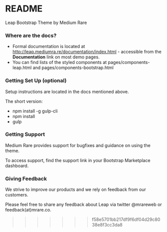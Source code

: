 # README #

Leap Bootstrap Theme by Medium Rare

### Where are the docs? ###

* Formal documentation is located at http://leap.mediumra.re/documentation/index.html - accessible from the **Documentation** link on most demo pages.
* You can find lists of the styled components at pages/components-leap.html and pages/components-bootstrap.html

### Getting Set Up (optional) ###

Setup instructions are located in the docs mentioned above.

The short version:

* npm install -g gulp-cli
* npm install
* gulp

### Getting Support ###

Medium Rare provides support for bugfixes and guidance on using the theme.

To access support, find the support link in your Bootstrap Marketplace dashboard.

### Giving Feedback ###

We strive to improve our products and we rely on feedback from our customers.

Please feel free to share any feedback about Leap via twitter @mrareweb or feedback(at)mrare.co.

>>>>>>> f58e5701bb217df9f6df04d29c8038e8f3cc3da8
